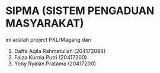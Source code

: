 # SIPMA (SISTEM PENGADUAN MASYARAKAT)

ini adalah project PKL/Magang dari 

1. Daffa Aqila Rahmatullah (204172098)
2. Faiza Kurnia Putri (20417200)
3. Yoby Ryaian Pratama (20417200)

